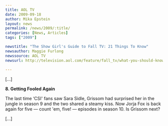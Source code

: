 ```yaml
---
title: AOL TV
date: 2009-09-18
author: Mika Epstein
layout: news
permalink: /news/2009/:title/
categories: [News, Articles]
tags: ["2009"]

newstitle: "The Show Girl's Guide to Fall TV: 21 Things To Know"
newsauthor: Maggie Furlong  
newssource: AOL TV  
newsurl: http://television.aol.com/feature/fall_tv/what-you-should-know-about-fall-tv-2
 
---
```


[...]

**8. Getting Fooled Again**  

The last time &#8216;CSI' fans saw Sara Sidle, Grissom had surprised her in the jungle in season 9 and the two shared a steamy kiss. Now Jorja Fox is back again for five &#8212; count 'em, five! &#8212; episodes in season 10. Is Grissom next? 

[...]  
